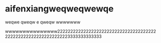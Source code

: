 # aifenxiangweqweqwewqe
weqwe
qweqw
e
qweqw
wwwwwww

wwwwwwwwwwwwwww222222222222222222222222222222222222222222222222222222222222223333333333333